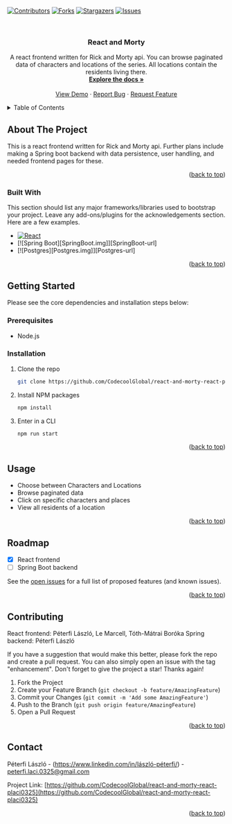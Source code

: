 <!-- Improved compatibility of back to top link: See: https://github.com/othneildrew/Best-README-Template/pull/73 -->
<a name="readme-top"></a>
<!--
*** Thanks for checking out the Best-README-Template. If you have a suggestion
*** that would make this better, please fork the repo and create a pull request
*** or simply open an issue with the tag "enhancement".
*** Don't forget to give the project a star!
*** Thanks again! Now go create something AMAZING! :D
-->



<!-- PROJECT SHIELDS -->
<!--
*** I'm using markdown "reference style" links for readability.
*** Reference links are enclosed in brackets [ ] instead of parentheses ( ).
*** See the bottom of this document for the declaration of the reference variables
*** for contributors-url, forks-url, etc. This is an optional, concise syntax you may use.
*** https://www.markdownguide.org/basic-syntax/#reference-style-links
-->
[![Contributors][contributors-shield]][contributors-url]
[![Forks][forks-shield]][forks-url]
[![Stargazers][stars-shield]][stars-url]
[![Issues][issues-shield]][issues-url]



<!-- PROJECT LOGO -->
<br />
<div align="center">

  <h3 align="center">React and Morty</h3>

  <p align="center">
    A react frontend written for Rick and Morty api. You can browse paginated data of characters and locations of the series. All locations contain the residents living there.
    <br />
    <a href="https://github.com/CodecoolGlobal/react-and-morty-react-placi0325"><strong>Explore the docs »</strong></a>
    <br />
    <br />
    <a href="https://github.com/CodecoolGlobal/react-and-morty-react-placi0325">View Demo</a>
    ·
    <a href="https://github.com/CodecoolGlobal/react-and-morty-react-placi0325/issues">Report Bug</a>
    ·
    <a href="https://github.com/CodecoolGlobal/react-and-morty-react-placi0325/issues">Request Feature</a>
  </p>
</div>



<!-- TABLE OF CONTENTS -->
<details>
  <summary>Table of Contents</summary>
  <ol>
    <li>
      <a href="#about-the-project">About The Project</a>
      <ul>
        <li><a href="#built-with">Built With</a></li>
      </ul>
    </li>
    <li>
      <a href="#getting-started">Getting Started</a>
      <ul>
        <li><a href="#prerequisites">Prerequisites</a></li>
        <li><a href="#installation">Installation</a></li>
      </ul>
    </li>
    <li><a href="#usage">Usage</a></li>
    <li><a href="#roadmap">Roadmap</a></li>
    <li><a href="#contributing">Contributing</a></li>
    <li><a href="#license">License</a></li>
    <li><a href="#contact">Contact</a></li>
    <li><a href="#acknowledgments">Acknowledgments</a></li>
  </ol>
</details>



<!-- ABOUT THE PROJECT -->
## About The Project

This is a react frontend written for Rick and Morty api. Further plans include making a Spring boot backend with data persistence, user handling, and needed frontend pages for these.

<p align="right">(<a href="#readme-top">back to top</a>)</p>



### Built With

This section should list any major frameworks/libraries used to bootstrap your project. Leave any add-ons/plugins for the acknowledgements section. Here are a few examples.


* [![React][React.js]][React-url]
* [![Spring Boot][SpringBoot.img]][SpringBoot-url]
* [![Postgres][Postgres.img]][Postgres-url]

<p align="right">(<a href="#readme-top">back to top</a>)</p>



<!-- GETTING STARTED -->
## Getting Started

Please see the core dependencies and installation steps below:

### Prerequisites

<ul>
  <li>Node.js</li>
</ul>

### Installation

1. Clone the repo
   ```sh
   git clone https://github.com/CodecoolGlobal/react-and-morty-react-placi0325
   ```
3. Install NPM packages
   ```sh
   npm install
   ```
4. Enter in a CLI
   ```sh
   npm run start
   ```

<p align="right">(<a href="#readme-top">back to top</a>)</p>



<!-- USAGE EXAMPLES -->
## Usage

<ul>
  <li>Choose between Characters and Locations</li>
  <li>Browse paginated data</li>
  <li>Click on specific characters and places</li>
  <li>View all residents of a location</li>
</ul>

<p align="right">(<a href="#readme-top">back to top</a>)</p>



<!-- ROADMAP -->
## Roadmap

- [x] React frontend
- [ ] Spring Boot backend

See the [open issues](https://github.com/CodecoolGlobal/react-and-morty-react-placi0325/issues) for a full list of proposed features (and known issues).

<p align="right">(<a href="#readme-top">back to top</a>)</p>



<!-- CONTRIBUTING -->
## Contributing

React frontend: Péterfi László, Le Marcell, Tóth-Mátrai Boróka
Spring backend: Péterfi László

If you have a suggestion that would make this better, please fork the repo and create a pull request. You can also simply open an issue with the tag "enhancement".
Don't forget to give the project a star! Thanks again!

1. Fork the Project
2. Create your Feature Branch (`git checkout -b feature/AmazingFeature`)
3. Commit your Changes (`git commit -m 'Add some AmazingFeature'`)
4. Push to the Branch (`git push origin feature/AmazingFeature`)
5. Open a Pull Request

<p align="right">(<a href="#readme-top">back to top</a>)</p>


<!-- CONTACT -->
## Contact

Péterfi László - (https://www.linkedin.com/in/lászló-péterfi/) - peterfi.laci.0325@gmail.com

Project Link: [https://github.com/CodecoolGlobal/react-and-morty-react-placi0325](https://github.com/CodecoolGlobal/react-and-morty-react-placi0325)

<p align="right">(<a href="#readme-top">back to top</a>)</p>



<!-- MARKDOWN LINKS & IMAGES -->
<!-- https://www.markdownguide.org/basic-syntax/#reference-style-links -->
[contributors-shield]: https://img.shields.io/github/contributors/CodecoolGlobal/react-and-morty-react-placi0325.svg?style=for-the-badge
[contributors-url]: https://github.com/CodecoolGlobal/react-and-morty-react-placi0325/graphs/contributors
[forks-shield]: https://img.shields.io/github/forks/CodecoolGlobal/react-and-morty-react-placi0325.svg?style=for-the-badge
[forks-url]: https://github.com/CodecoolGlobal/react-and-morty-react-placi0325//network/members
[stars-shield]: https://img.shields.io/github/stars/CodecoolGlobal/react-and-morty-react-placi0325.svg?style=for-the-badge
[stars-url]: https://github.com/CodecoolGlobal/react-and-morty-react-placi0325/stargazers
[issues-shield]: https://img.shields.io/github/issues/CodecoolGlobal/react-and-morty-react-placi0325.svg?style=for-the-badge
[issues-url]: https://github.com/CodecoolGlobal/react-and-morty-react-placi0325/issues
[license-shield]: https://img.shields.io/github/license/othneildrew/Best-README-Template.svg?style=for-the-badge
[license-url]: https://github.com/othneildrew/Best-README-Template/blob/master/LICENSE.txt
[linkedin-shield]: https://img.shields.io/badge/-LinkedIn-black.svg?style=for-the-badge&logo=linkedin&colorB=555
[linkedin-url]: https://linkedin.com/in/othneildrew
[product-screenshot]: images/screenshot.png
[Next.js]: https://img.shields.io/badge/next.js-000000?style=for-the-badge&logo=nextdotjs&logoColor=white
[Next-url]: https://nextjs.org/
[React.js]: https://img.shields.io/badge/React-20232A?style=for-the-badge&logo=react&logoColor=61DAFB
[React-url]: https://reactjs.org/
[Vue.js]: https://img.shields.io/badge/Vue.js-35495E?style=for-the-badge&logo=vuedotjs&logoColor=4FC08D
[Vue-url]: https://vuejs.org/
[Angular.io]: https://img.shields.io/badge/Angular-DD0031?style=for-the-badge&logo=angular&logoColor=white
[Angular-url]: https://angular.io/
[Svelte.dev]: https://img.shields.io/badge/Svelte-4A4A55?style=for-the-badge&logo=svelte&logoColor=FF3E00
[Svelte-url]: https://svelte.dev/
[Laravel.com]: https://img.shields.io/badge/Laravel-FF2D20?style=for-the-badge&logo=laravel&logoColor=white
[Laravel-url]: https://laravel.com
[Bootstrap.com]: https://img.shields.io/badge/Bootstrap-563D7C?style=for-the-badge&logo=bootstrap&logoColor=white
[Bootstrap-url]: https://getbootstrap.com
[JQuery.com]: https://img.shields.io/badge/jQuery-0769AD?style=for-the-badge&logo=jquery&logoColor=white
[JQuery-url]: https://jquery.com 
